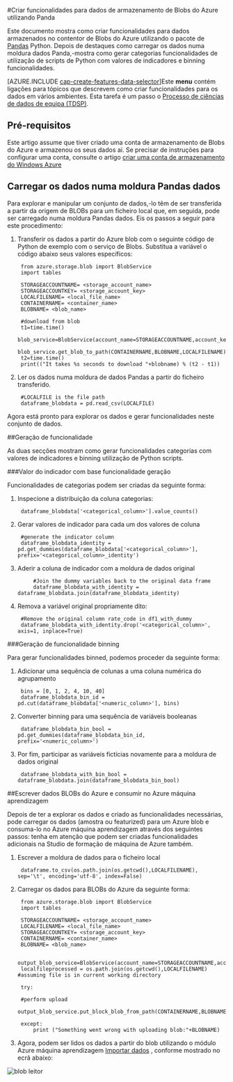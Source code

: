 <properties
    pageTitle="Criar funcionalidades para dados de armazenamento de Blobs do Azure utilizando Panda | Microsoft Azure"
    description="Como criar funcionalidades para dados armazenados no contentor de Blobs do Azure com o pacote de Panda Python."
    services="machine-learning,storage"
    documentationCenter=""
    authors="bradsev"
    manager="jhubbard"
    editor="cgronlun" />

<tags
    ms.service="machine-learning"
    ms.workload="data-services"
    ms.tgt_pltfrm="na"
    ms.devlang="na"
    ms.topic="article"
    ms.date="09/19/2016"
    ms.author="bradsev;garye" />

#<a name="create-features-for-azure-blob-storage-data-using-panda"></a>Criar funcionalidades para dados de armazenamento de Blobs do Azure utilizando Panda

Este documento mostra como criar funcionalidades para dados armazenados no contentor de Blobs do Azure utilizando o pacote de [Pandas](http://pandas.pydata.org/) Python. Depois de destaques como carregar os dados numa moldura dados Panda,-mostra como gerar categorias funcionalidades de utilização de scripts de Python com valores de indicadores e binning funcionalidades.

[AZURE.INCLUDE [cap-create-features-data-selector](../../includes/cap-create-features-selector.md)]Este **menu** contém ligações para tópicos que descrevem como criar funcionalidades para os dados em vários ambientes. Esta tarefa é um passo o [Processo de ciências de dados de equipa (TDSP)](https://azure.microsoft.com/documentation/learning-paths/cortana-analytics-process/).


## <a name="prerequisites"></a>Pré-requisitos

Este artigo assume que tiver criado uma conta de armazenamento de Blobs do Azure e armazenou os seus dados aí. Se precisar de instruções para configurar uma conta, consulte o artigo [criar uma conta de armazenamento do Windows Azure](../storage/storage-create-storage-account.md#create-a-storage-account)


## <a name="load-the-data-into-a-pandas-data-frame"></a>Carregar os dados numa moldura Pandas dados
Para explorar e manipular um conjunto de dados,-lo têm de ser transferida a partir da origem de BLOBs para um ficheiro local que, em seguida, pode ser carregado numa moldura Pandas dados. Eis os passos a seguir para este procedimento:

1. Transferir os dados a partir do Azure blob com o seguinte código de Python de exemplo com o serviço de Blobs. Substitua a variável o código abaixo seus valores específicos:

        from azure.storage.blob import BlobService
        import tables

        STORAGEACCOUNTNAME= <storage_account_name>
        STORAGEACCOUNTKEY= <storage_account_key>
        LOCALFILENAME= <local_file_name>        
        CONTAINERNAME= <container_name>
        BLOBNAME= <blob_name>

        #download from blob
        t1=time.time()
        blob_service=BlobService(account_name=STORAGEACCOUNTNAME,account_key=STORAGEACCOUNTKEY)
        blob_service.get_blob_to_path(CONTAINERNAME,BLOBNAME,LOCALFILENAME)
        t2=time.time()
        print(("It takes %s seconds to download "+blobname) % (t2 - t1))


2. Ler os dados numa moldura de dados Pandas a partir do ficheiro transferido.

        #LOCALFILE is the file path
        dataframe_blobdata = pd.read_csv(LOCALFILE)

Agora está pronto para explorar os dados e gerar funcionalidades neste conjunto de dados.

##<a name="blob-featuregen"></a>Geração de funcionalidade

As duas secções mostram como gerar funcionalidades categorias com valores de indicadores e binning utilização de Python scripts.

###<a name="blob-countfeature"></a>Valor do indicador com base funcionalidade geração

Funcionalidades de categorias podem ser criadas da seguinte forma:

1. Inspecione a distribuição da coluna categorias:

        dataframe_blobdata['<categorical_column>'].value_counts()

2. Gerar valores de indicador para cada um dos valores de coluna

        #generate the indicator column
        dataframe_blobdata_identity = pd.get_dummies(dataframe_blobdata['<categorical_column>'], prefix='<categorical_column>_identity')

3. Aderir a coluna de indicador com a moldura de dados original

            #Join the dummy variables back to the original data frame
            dataframe_blobdata_with_identity = dataframe_blobdata.join(dataframe_blobdata_identity)

4. Remova a variável original propriamente dito:

        #Remove the original column rate_code in df1_with_dummy
        dataframe_blobdata_with_identity.drop('<categorical_column>', axis=1, inplace=True)

###<a name="blob-binningfeature"></a>Geração de funcionalidade binning

Para gerar funcionalidades binned, podemos proceder da seguinte forma:

1. Adicionar uma sequência de colunas a uma coluna numérica do agrupamento

        bins = [0, 1, 2, 4, 10, 40]
        dataframe_blobdata_bin_id = pd.cut(dataframe_blobdata['<numeric_column>'], bins)

2. Converter binning para uma sequência de variáveis booleanas

        dataframe_blobdata_bin_bool = pd.get_dummies(dataframe_blobdata_bin_id, prefix='<numeric_column>')

3. Por fim, participar as variáveis fictícias novamente para a moldura de dados original

        dataframe_blobdata_with_bin_bool = dataframe_blobdata.join(dataframe_blobdata_bin_bool)

##<a name="sql-featuregen"></a>Escrever dados BLOBs do Azure e consumir no Azure máquina aprendizagem

Depois de ter a explorar os dados e criado as funcionalidades necessárias, pode carregar os dados (amostra ou featurized) para um Azure blob e consuma-lo no Azure máquina aprendizagem através dos seguintes passos: tenha em atenção que podem ser criadas funcionalidades adicionais na Studio de formação de máquina de Azure também.
1. Escrever a moldura de dados para o ficheiro local

        dataframe.to_csv(os.path.join(os.getcwd(),LOCALFILENAME), sep='\t', encoding='utf-8', index=False)

2. Carregar os dados para BLOBs do Azure da seguinte forma:

        from azure.storage.blob import BlobService
        import tables

        STORAGEACCOUNTNAME= <storage_account_name>
        LOCALFILENAME= <local_file_name>
        STORAGEACCOUNTKEY= <storage_account_key>
        CONTAINERNAME= <container_name>
        BLOBNAME= <blob_name>

        output_blob_service=BlobService(account_name=STORAGEACCOUNTNAME,account_key=STORAGEACCOUNTKEY)    
        localfileprocessed = os.path.join(os.getcwd(),LOCALFILENAME) #assuming file is in current working directory

        try:

        #perform upload
        output_blob_service.put_block_blob_from_path(CONTAINERNAME,BLOBNAME,localfileprocessed)

        except:         
            print ("Something went wrong with uploading blob:"+BLOBNAME)

3. Agora, podem ser lidos os dados a partir do blob utilizando o módulo Azure máquina aprendizagem [Importar dados](https://msdn.microsoft.com/library/azure/4e1b0fe6-aded-4b3f-a36f-39b8862b9004/) , conforme mostrado no ecrã abaixo:

![blob leitor](./media/machine-learning-data-science-process-data-blob/reader_blob.png)
